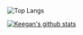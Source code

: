 ![Top Langs](https://github-readme-stats.vercel.app/api/top-langs/?username=keeganosler&theme=tokyonight)

[![Keegan's github stats](https://github-readme-stats.vercel.app/api?username=keeganosler)](https://github.com/anuraghazra/github-readme-stats)

<!--
**keeganosler/keeganosler** is a ✨ _special_ ✨ repository because its `README.md` (this file) appears on your GitHub profile.

Here are some ideas to get you started:

- 🔭 I’m currently working on ...
- 🌱 I’m currently learning ...
- 👯 I’m looking to collaborate on ...
- 🤔 I’m looking for help with ...
- 💬 Ask me about ...
- 📫 How to reach me: ...
- 😄 Pronouns: ...
- ⚡ Fun fact: ...
-->
